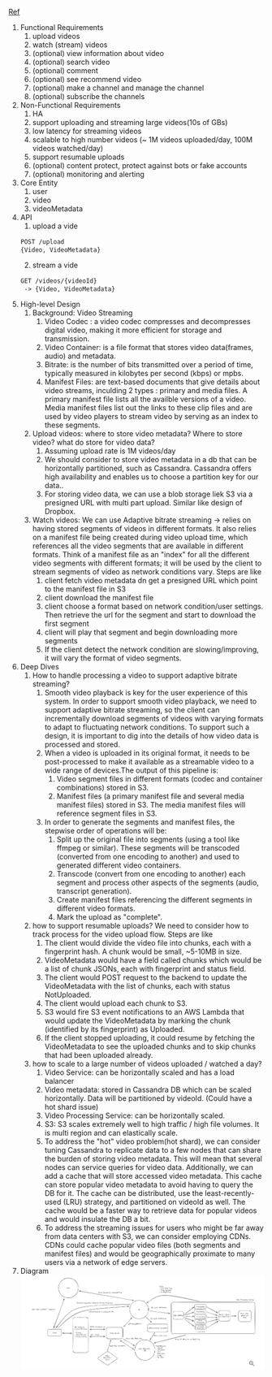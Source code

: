[Ref](https://www.hellointerview.com/learn/system-design/problem-breakdowns/youtube)

1. Functional Requirements
   1. upload videos
   2. watch (stream) videos
   3. (optional) view information about video
   4. (optional) search video
   5. (optional) comment
   6. (optional) see recommend video
   7. (optional) make a channel and manage the channel
   8. (optional) subscribe the channels
2. Non-Functional Requirements
   1. HA
   2. support uploading and streaming large videos(10s of GBs)
   3. low latency for streaming videos
   4. scalable to high number videos (~ 1M videos uploaded/day, 100M videos watched/day)
   5. support resumable uploads
   6. (optional) content protect, protect against bots or fake accounts
   7. (optional) monitoring and alerting
3. Core Entity
   1. user
   2. video
   3. videoMetadata
4. API
   1. upload a vide 
   ```
   POST /upload 
   {Video, VideoMetadata}
   ```
   2. stream a vide 
   ```
   GET /videos/{videoId} 
    -> {Video, VideoMetadata}
   ```
5. High-level Design
   1. Background: Video Streaming
      1. Video Codec : a video codec compresses and decompresses digital video, making it more efficient for storage and transmission.
      2. Video Container: is a file format that stores video data(frames, audio) and metadata.
      3. Bitrate: is the number of bits transmitted over a period of time, typically measured in kilobytes per second (kbps) or mpbs.
      4. Manifest Files: are text-based documents that give details about video streams, inculding 2 types : primary and media files. A primary manifest file lists all the availble versions of a video. Media manifest files list out the links to these clip files and are used by video players to stream video by serving as an index to these segments.
   2. Upload videos: where to store video metadata? Where to store video? what do store for video data?
      1. Assuming upload rate is 1M videos/day
      2. We should consider to store video metadata in a db that can be horizontally partitioned, such as Cassandra. Cassandra offers high availability and enables us to choose a partition key for our data..
      3. For storing video data, we can use a blob storage liek S3 via a presigned URL with multi part upload. Similar like design of Dropbox.
   3. Watch videos: We can use Adaptive bitrate streaming -> relies on having stored segments of videos in different formats. It also relies on a manifest file being created during video upload time, which references all the video segments that are available in different formats. Think of a manifest file as an "index" for all the different video segments with different formats; it will be used by the client to stream segments of video as network conditions vary. Steps are like
      1. client fetch video metadata dn get a presigned URL which point to the manifest file in S3
      2. client download the manifest file
      3. client choose a format based on network condition/user settings. Then retrieve the url for the segment and start to download the first segment
      4. client will play that segment and begin downloading more segments
      5. If the client detect the network condition are slowing/improving, it will vary the format of video segments.
6. Deep Dives
   1. How to handle processing a video to support adaptive bitrate streaming?
      1. Smooth video playback is key for the user experience of this system. In order to support smooth video playback, we need to support adaptive bitrate streaming, so the client can incrementally download segments of videos with varying formats to adapt to fluctuating network conditions. To support such a design, it is important to dig into the details of how video data is processed and stored.
      2. When a video is uploaded in its original format, it needs to be post-processed to make it available as a streamable video to a wide range of devices.The output of this pipeline is:
         1. Video segment files in different formats (codec and container combinations) stored in S3.
         2. Manifest files (a primary manifest file and several media manifest files) stored in S3. The media manifest files will reference segment files in S3.
      3. In order to generate the segments and manifest files, the stepwise order of operations will be:
         1. Split up the original file into segments (using a tool like ffmpeg or similar). These segments will be transcoded (converted from one encoding to another) and used to generated different video containers.
         2. Transcode (convert from one encoding to another) each segment and process other aspects of the segments (audio, transcript generation).
         3. Create manifest files referencing the different segments in different video formats.
         4. Mark the upload as "complete".
   2. how to support resumable uploads? We need to consider how to track process for the video upload flow. Steps are like 
      1. The client would divide the video file into chunks, each with a fingerprint hash. A chunk would be small, ~5-10MB in size.
      2. VideoMetadata would have a field called chunks which would be a list of chunk JSONs, each with fingerprint and status field.
      3. The client would POST request to the backend to update the VideoMetadata with the list of chunks, each with status NotUploaded.
      4. The client would upload each chunk to S3.
      5. S3 would fire S3 event notifications to an AWS Lambda that would update the VideoMetadata by marking the chunk (identified by its fingerprint) as Uploaded.
      6. If the client stopped uploading, it could resume by fetching the VideoMetadata to see the uploaded chunks and to skip chunks that had been uploaded already.
   3. how to scale to a large number of videos uploaded / watched a day?
      1. Video Service: can be horizontally scaled and has a load balancer
      2. Video metadata: stored in Cassandra DB which can be scaled horizontally. Data will be partitioned by videoId. (Could have a hot shard issue)
      3. Video Processing Service: can be horizontally scaled.
      4. S3: S3 scales extremely well to high traffic / high file volumes. It is multi region and can elastically scale.
      5. To address the "hot" video problem(hot shard), we can consider tuning Cassandra to replicate data to a few nodes that can share the burden of storing video metadata. This will mean that several nodes can service queries for video data. Additionally, we can add a cache that will store accessed video metadata. This cache can store popular video metadata to avoid having to query the DB for it. The cache can be distributed, use the least-recently-used (LRU) strategy, and partitioned on videoId as well. The cache would be a faster way to retrieve data for popular videos and would insulate the DB a bit.
      6. To address the streaming issues for users who might be far away from data centers with S3, we can consider employing CDNs. CDNs could cache popular video files (both segments and manifest files) and would be geographically proximate to many users via a network of edge servers. 
7. Diagram
![Diagram](../../image/youtube1.png)